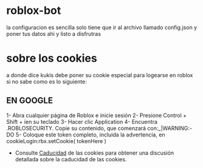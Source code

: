 # roblox-bot
la configuracion es sencilla solo tiene que ir al archivo llamado config.json 
y poner tus datos ahi y listo a disfrutras
# sobre los cookies
a donde dice kukis debe poner su cookie especial para logearse en roblox si no sabe como es lo siguiente:
## EN GOOGLE
1- Abra cualquier página de Roblox e inicie sesión
2- Presione Control + Shift + ien su teclado
3- Hacer clic Application
4- Encuentra .ROBLOSECURITY. Copie su contenido, que comenzará con:_|WARNING:-DO
5- Coloque este token completo, incluida la advertencia, en cookieLogin:rbx.setCookie( tokenHere )

* Consulte [Caducidad](https://noblox.js.org/index.html#cookie-expiration) de las cookies para obtener una discusión detallada sobre la caducidad de las cookies.
